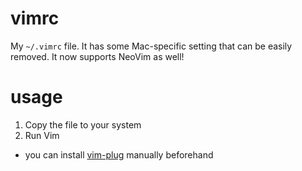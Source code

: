 # vimrc
My `~/.vimrc` file. It has some Mac-specific setting that can be easily removed. It now supports NeoVim as well!
# usage
1) Copy the file to your system
2) Run Vim

* you can install [vim-plug](https://github.com/junegunn/vim-plug) manually beforehand
